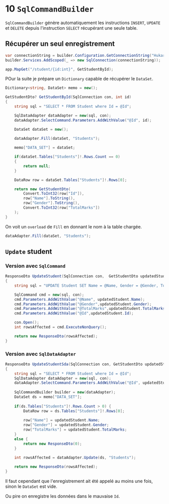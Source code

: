 # 10 `SqlCommandBuilder`

`SqlCommandBuilder` génère automatiquement les instructions `INSERT`, `UPDATE` et `DELETE` depuis l'instruction `SELECT` récupérant une seule table.

## Récupérer un seul enregistrement

```cs
var connectionString = builder.Configuration.GetConnectionString("HukarConnectionTwo");
builder.Services.AddScoped(_ => new SqlConnection(connectionString));

app.MapGet("/student/{id:int}", GetStudentById);		
```

POur la suite je prépare un `Dictionary` capable de récupérer le `DataSet`.

```cs
Dictionary<string, DataSet> memo = new();
```



```cs
GetStudentDto? GetStudentById(SqlConnection con, int id)
{
    string sql = "SELECT * FROM Student where Id = @Id";

    SqlDataAdapter dataAdapter = new(sql, con);
    dataAdapter.SelectCommand.Parameters.AddWithValue("@Id", id);

    DataSet dataSet = new();

    dataAdapter.Fill(dataSet, "Students");
    
    memo["DATA_SET"] = dataSet;

    if(dataSet.Tables["Students"]!.Rows.Count == 0)
    {
        return null;
    }

    DataRow row = dataSet.Tables["Students"]!.Rows[0];

    return new GetStudentDto(
        Convert.ToInt32(row["Id"]),
        row["Name"].ToString(),
        row["Gender"].ToString(),
        Convert.ToInt32(row["TotalMarks"])
    );
}
```

On voit un `overload` de `Fill` en donnant le nom à la table chargée.

```cs
dataAdapter.Fill(dataSet, "Students");
```



## `Update` student

### Version avec `SqlCommand`

```cs
ResponseDto UpdateStudent(SqlConnection con,  GetStudentDto updatedStudent)
{
    string sql = "UPDATE Student SET Name = @Name, Gender = @Gender, TotalMarks = @TotalMarks WHERE Id = @Id";

    SqlCommand cmd = new(sql, con);
    cmd.Parameters.AddWithValue("@Name", updatedStudent.Name);
    cmd.Parameters.AddWithValue("@Gender",updatedStudent.Gender);
    cmd.Parameters.AddWithValue("@TotalMarks",updatedStudent.TotalMarks);
    cmd.Parameters.AddWithValue("@Id",updatedStudent.Id);

    con.Open();
    int rowsAffected = cmd.ExecuteNonQuery();

    return new ResponseDto(rowsAffected);
}
```



### Version avec `SqlDataAdapter`

```cs
ResponseDto UpdateStudentSda(SqlConnection con, GetStudentDto updatedStudent)
{
    string sql = "SELECT * FROM Student where Id = @Id";
    SqlDataAdapter dataAdapter = new(sql, con);
    dataAdapter.SelectCommand.Parameters.AddWithValue("@Id", updatedStudent.Id);
    
    SqlCommandBuilder builder = new(dataAdapter);
    DataSet ds = memo["DATA_SET"];
    
    if(ds.Tables["Students"]!.Rows.Count > 0) {
        DataRow row = ds.Tables["Students"]!.Rows[0];
        
        row["Name"] = updatedStudent.Name;
        row["Gender"] = updatedStudent.Gender;
        row["TotalMarks"] = updatedStudent.TotalMarks;
    }
    else {
        return new ResponseDto(0);
    }
    
    int rowsAffected = dataAdapter.Update(ds, "Students");

    return new ResponseDto(rowsAffected);
}
```

Il faut cependant que l'enregistrement ait été appelé au moins une fois, sinon le `DataSet` est vide.

Ou pire on enregistre les données dans le mauvaise `Id`.



























